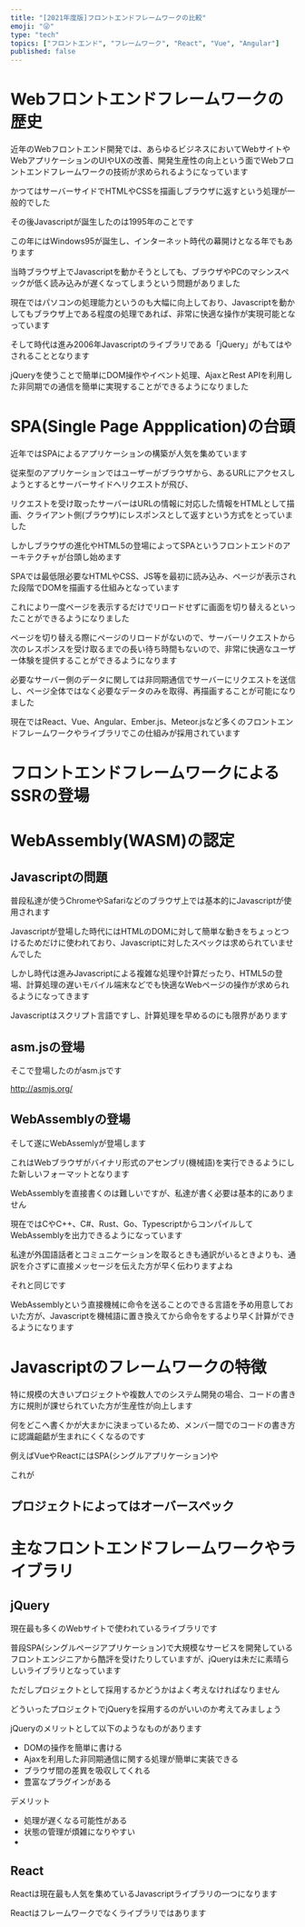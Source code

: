 ```yaml
---
title: "[2021年度版]フロントエンドフレームワークの比較"
emoji: "😜"
type: "tech"
topics: ["フロントエンド", "フレームワーク", "React", "Vue", "Angular"]
published: false
---
```


# Webフロントエンドフレームワークの歴史

近年のWebフロントエンド開発では、あらゆるビジネスにおいてWebサイトやWebアプリケーションのUIやUXの改善、開発生産性の向上という面でWebフロントエンドフレームワークの技術が求められるようになっています

かつてはサーバーサイドでHTMLやCSSを描画しブラウザに返すという処理が一般的でした

その後Javascriptが誕生したのは1995年のことです

この年にはWindows95が誕生し、インターネット時代の幕開けとなる年でもあります

当時ブラウザ上でJavascriptを動かそうとしても、ブラウザやPCのマシンスペックが低く読み込みが遅くなってしまうという問題がありました

現在ではパソコンの処理能力というのも大幅に向上しており、Javascriptを動かしてもブラウザ上である程度の処理であれば、非常に快適な操作が実現可能となっています

そして時代は進み2006年Javascriptのライブラリである「jQuery」がもてはやされることとなります

jQueryを使うことで簡単にDOM操作やイベント処理、AjaxとRest APIを利用した非同期での通信を簡単に実現することができるようになりました

# SPA(Single Page Appplication)の台頭

近年ではSPAによるアプリケーションの構築が人気を集めています

従来型のアプリケーションではユーザーがブラウザから、あるURLにアクセスしようとするとサーバーサイドへリクエストが飛び、

リクエストを受け取ったサーバーはURLの情報に対応した情報をHTMLとして描画、クライアント側(ブラウザ)にレスポンスとして返すという方式をとっていました

しかしブラウザの進化やHTML5の登場によってSPAというフロントエンドのアーキテクチャが台頭し始めます

SPAでは最低限必要なHTMLやCSS、JS等を最初に読み込み、ページが表示された段階でDOMを描画する仕組みとなっています

これにより一度ページを表示するだけでリロードせずに画面を切り替えるといったことができるようになりました

ページを切り替える際にページのリロードがないので、サーバーリクエストから次のレスポンスを受け取るまでの長い待ち時間もないので、非常に快適なユーザー体験を提供することができるようになります

必要なサーバー側のデータに関しては非同期通信でサーバーにリクエストを送信し、ページ全体ではなく必要なデータのみを取得、再描画することが可能になりました

現在ではReact、Vue、Angular、Ember.js、Meteor.jsなど多くのフロントエンドフレームワークやライブラリでこの仕組みが採用されています

# フロントエンドフレームワークによるSSRの登場

# WebAssembly(WASM)の認定

## Javascriptの問題

普段私達が使うChromeやSafariなどのブラウザ上では基本的にJavascriptが使用されます

Javascriptが登場した時代にはHTMLのDOMに対して簡単な動きをちょっとつけるためだけに使われており、Javascriptに対したスペックは求められていませんでした

しかし時代は進みJavascriptによる複雑な処理や計算だったり、HTML5の登場、計算処理の遅いモバイル端末などでも快適なWebページの操作が求められるようになってきます

Javascriptはスクリプト言語ですし、計算処理を早めるのにも限界があります

## asm.jsの登場

そこで登場したのがasm.jsです

http://asmjs.org/

## WebAssemblyの登場

そして遂にWebAssemlyが登場します

これはWebブラウザがバイナリ形式のアセンブリ(機械語)を実行できるようにした新しいフォーマットとなります

WebAssemblyを直接書くのは難しいですが、私達が書く必要は基本的にありません

現在ではCやC++、C#、Rust、Go、TypescriptからコンパイルしてWebAssemblyを出力できるようになっています

私達が外国語話者とコミュニケーションを取るときも通訳がいるときよりも、通訳を介さずに直接メッセージを伝えた方が早く伝わりますよね

それと同じです

WebAssemblyという直接機械に命令を送ることのできる言語を予め用意しておいた方が、Javascriptを機械語に置き換えてから命令をするより早く計算ができるようになります





# Javascriptのフレームワークの特徴

特に規模の大きいプロジェクトや複数人でのシステム開発の場合、コードの書き方に規則が課せられていた方が生産性が向上します

何をどこへ書くかが大まかに決まっているため、メンバー間でのコードの書き方に認識齟齬が生まれにくくなるのです

例えばVueやReactにはSPA(シングルアプリケーション)や

これが

## プロジェクトによってはオーバースペック



# 主なフロントエンドフレームワークやライブラリ

## jQuery

現在最も多くのWebサイトで使われているライブラリです

普段SPA(シングルページアプリケーション)で大規模なサービスを開発しているフロントエンジニアから酷評を受けたりしていますが、jQueryは未だに素晴らしいライブラリとなっています

ただしプロジェクトとして採用するかどうかはよく考えなければなりません

どういったプロジェクトでjQueryを採用するのがいいのか考えてみましょう

jQueryのメリットとして以下のようなものがあります

- DOMの操作を簡単に書ける
- Ajaxを利用した非同期通信に関する処理が簡単に実装できる
- ブラウザ間の差異を吸収してくれる
- 豊富なプラグインがある

デメリット

- 処理が遅くなる可能性がある
- 状態の管理が煩雑になりやすい
- 


## React

Reactは現在最も人気を集めているJavascriptライブラリの一つになります

Reactはフレームワークでなくライブラリではあります
